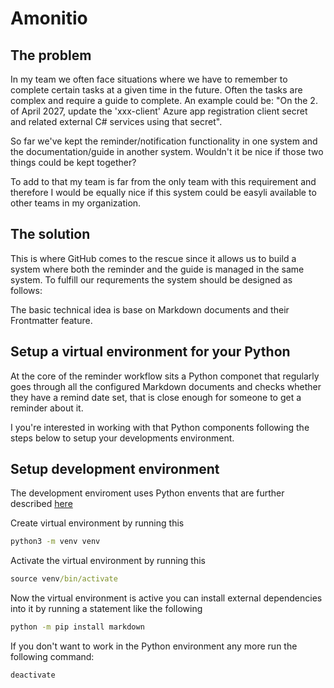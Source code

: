 # Amonitio

## The problem
In my team we often face situations where we have to remember to complete certain tasks at a given time in the future. Often the tasks are complex and require a guide to complete. An example could be: "On the 2. of April 2027, update the 'xxx-client' Azure app registration client secret and related external C# services using that secret".

So far we've kept the reminder/notification functionality in one system and the documentation/guide in another system. Wouldn't it be nice if those two things could be kept together?

To add to that my team is far from the only team with this requirement and therefore I would be equally nice if this system could be easyli available to other teams in my organization.

## The solution

This is where GitHub comes to the rescue since it allows us to build a system where both the reminder and the guide is managed in the same system. To fulfill our requrements the system should be designed as follows:

The basic technical idea is base on Markdown documents and their Frontmatter feature. 


## Setup a virtual environment for your Python
At the core of the reminder workflow sits a Python componet that regularly goes through all the configured Markdown documents and checks whether they have a remind date set, that is close enough for someone to get a reminder about it.

I you're interested in working with that Python components following the steps below to setup your developments environment.

## Setup development environment
The development enviroment uses Python envents that are further described [here](https://realpython.com/python-virtual-environments-a-primer/)

Create virtual environment by running this
```cmd
python3 -m venv venv
```

Activate the virtual environment by running this 
```cmd
source venv/bin/activate
```

Now the virtual environment is active you can install external dependencies into it by running a statement like the following
```cmd
python -m pip install markdown
```

If you don't want to work in the Python environment any more run the following command:
```cmd
deactivate
```


